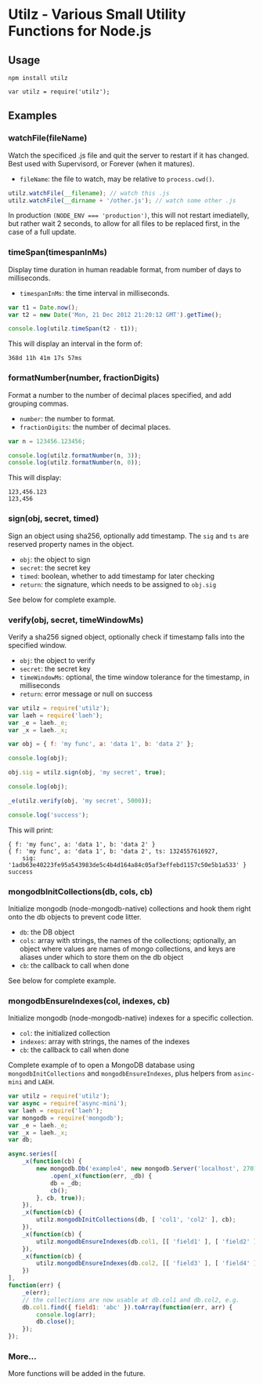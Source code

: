 # Utilz - Various Small Utility Functions for Node.js

## Usage

	npm install utilz
	
	var utilz = require('utilz');

## Examples

### watchFile(fileName)

Watch the specificed .js file and quit the server to restart if it has changed.
Best used with Supervisord, or Forever (when it matures).

* `fileName`: the file to watch, may be relative to `process.cwd()`.

```js
utilz.watchFile(__filename); // watch this .js
utilz.watchFile(__dirname + '/other.js'); // watch some other .js
```

In production `(NODE_ENV === 'production')`, this will not restart imediatelly, but rather wait 2 seconds, to allow for all files to be replaced first, in the case of a full update.


### timeSpan(timespanInMs)

Display time duration in human readable format, from number of days to milliseconds.

* `timespanInMs`: the time interval in milliseconds.

```js
var t1 = Date.now();
var t2 = new Date('Mon, 21 Dec 2012 21:20:12 GMT').getTime();

console.log(utilz.timeSpan(t2 - t1));
```

This will display an interval in the form of:

	368d 11h 41m 17s 57ms


### formatNumber(number, fractionDigits)

Format a number to the number of decimal places specified, and add grouping commas.

* `number`: the number to format.
* `fractionDigits`: the number of decimal places.

```js
var n = 123456.123456;

console.log(utilz.formatNumber(n, 3));
console.log(utilz.formatNumber(n, 0));
```

This will display:

	123,456.123
	123,456


### sign(obj, secret, timed)

Sign an object using sha256, optionally add timestamp. The `sig` and `ts` are reserved property names in the object.

* `obj`: the object to sign
* `secret`: the secret key
* `timed`: boolean, whether to add timestamp for later checking
* `return`: the signature, which needs to be assigned to `obj.sig`

See below for complete example.


### verify(obj, secret, timeWindowMs)

Verify a sha256 signed object, optionally check if timestamp falls into the specified window.

* `obj`: the object to verify
* `secret`: the secret key
* `timeWindowMs`: optional, the time window tolerance for the timestamp, in milliseconds
* `return`: error message or null on success

```js
var utilz = require('utilz');
var laeh = require('laeh');
var _e = laeh._e;
var _x = laeh._x;

var obj = { f: 'my func', a: 'data 1', b: 'data 2' };

console.log(obj);

obj.sig = utilz.sign(obj, 'my secret', true);

console.log(obj);

_e(utilz.verify(obj, 'my secret', 5000));

console.log('success');
```

This will print:

	{ f: 'my func', a: 'data 1', b: 'data 2' }
	{ f: 'my func', a: 'data 1', b: 'data 2', ts: 1324557616927, 
		sig: '1adb63e40223fe95a543983de5c4b4d164a84c05af3effebd1157c50e5b1a533' }
	success


### mongodbInitCollections(db, cols, cb)

Initialize mongodb (node-mongodb-native) collections and hook them right onto the db objects to prevent code litter.

* `db`: the DB object
* `cols`: array with strings, the names of the collections;
        optionally, an object where values are names of mongo collections,
        and keys are aliases under which to store them on the db object
* `cb`: the callback to call when done

See below for complete example.


### mongodbEnsureIndexes(col, indexes, cb)

Initialize mongodb (node-mongodb-native) indexes for a specific collection.

* `col`: the initialized collection
* `indexes`: array with strings, the names of the indexes
* `cb`: the callback to call when done

Complete example of to open a MongoDB database using `mongodbInitCollections` and `mongodbEnsureIndexes`, plus helpers from `asinc-mini` and `LAEH`.

```js
var utilz = require('utilz');
var async = require('async-mini');
var laeh = require('laeh');
var mongodb = require('mongodb');
var _e = laeh._e;
var _x = laeh._x;
var db;

async.series([
	_x(function(cb) {
		new mongodb.Db('example4', new mongodb.Server('localhost', 27017))
			.open(_x(function(err, _db) {
			db = _db;
			cb();
		}, cb, true));
	}),
	_x(function(cb) {
		utilz.mongodbInitCollections(db, [ 'col1', 'col2' ], cb);
	}),
	_x(function(cb) {
		utilz.mongodbEnsureIndexes(db.col1, [[ 'field1' ], [ 'field2' ]], cb);
	}),
	_x(function(cb) {
		utilz.mongodbEnsureIndexes(db.col2, [[ 'field3' ], [ 'field4' ]], cb);
	})
],
function(err) {
	_e(err);
	// the collections are now usable at db.col1 and db.col2, e.g.
	db.col1.find({ field1: 'abc' }).toArray(function(err, arr) {
		console.log(arr);
		db.close();
	});
});
```


### More...

More functions will be added in the future.
